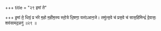 +++
title = "२९ इमां ते"

+++
इ॒मां ते॒ धियं॒ प्र भ॑रे म॒हो म॒हीम॒स्य स्तो॒त्रे धि॒षणा॒ यत्त॑ऽआन॒जे। तमु॑त्स॒वे च॑ प्रस॒वे च॑ सास॒हिमिन्द्रं॑ दे॒वासः॒ शव॑सामद॒न्ननु॑ ॥२९ ॥